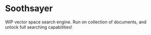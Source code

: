 # Soothsayer
WIP vector space search engine. Run on collection of documents, and unlock full searching capabilities!
